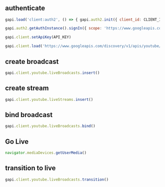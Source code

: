 # 

## authenticate

```js
gapi.load('client:auth2', () => { gapi.auth2.init({ client_id: CLIENT_ID, }) })
```

```js
gapi.auth2.getAuthInstance().signIn({ scope: 'https://www.googleapis.com/auth/youtube.force-ssl' })
```

```js
gapi.client.setApiKey(API_KEY)
```

```js
gapi.client.load('https://www.googleapis.com/discovery/v1/apis/youtube/v3/rest')
```

## create broadcast

```js
gapi.client.youtube.liveBroadcasts.insert()
```

## create stream

```js
gapi.client.youtube.liveStreams.insert()
```

## bind broadcast

```js
gapi.client.youtube.liveBroadcasts.bind()
```

## Go Live

```js
navigator.mediaDevices.getUserMedia()
```

## transition to live

```js
gapi.client.youtube.liveBroadcasts.transition()
```
